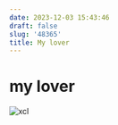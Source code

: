 ```yaml
---
date: 2023-12-03 15:43:46
draft: false
slug: '48365'
title: My lover
---
```


# my lover
![xcl](https://cai6.xyz/file/af7dbf6d3e58627caaee1.jpg)
